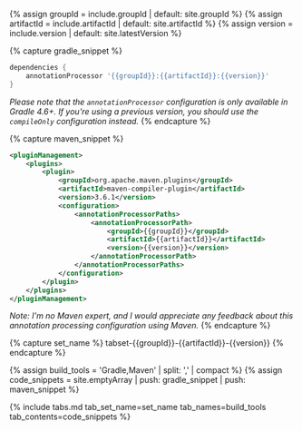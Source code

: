 {% assign groupId = include.groupId | default: site.groupId %}
{% assign artifactId = include.artifactId | default: site.artifactId %}
{% assign version = include.version | default: site.latestVersion %}

{% capture gradle_snippet %}
```groovy
dependencies {
    annotationProcessor '{{groupId}}:{{artifactId}}:{{version}}'
}
```

*Please note that the `annotationProcessor` configuration is only available in Gradle 4.6+. If you're using a 
previous version, you should use the `compileOnly` configuration instead.*
{% endcapture %}

{% capture maven_snippet %}
```xml
<pluginManagement>
    <plugins>
        <plugin>
            <groupId>org.apache.maven.plugins</groupId>
            <artifactId>maven-compiler-plugin</artifactId>
            <version>3.6.1</version>
            <configuration>
                <annotationProcessorPaths>
                    <annotationProcessorPath>
                        <groupId>{{groupId}}</groupId>
                        <artifactId>{{artifactId}}</artifactId>
                        <version>{{version}}</version>
                    </annotationProcessorPath>
                </annotationProcessorPaths>
            </configuration>
        </plugin>
    </plugins>
</pluginManagement>
```

*Note: I'm no Maven expert, and I would appreciate any feedback about this annotation processing configuration 
using Maven.*
{% endcapture %}

{% capture set_name %} 
tabset-{{groupId}}-{{artifactId}}-{{version}}
{% endcapture %}

{% assign build_tools = 'Gradle,Maven' | split: ',' | compact %}
{% assign code_snippets = site.emptyArray | push: gradle_snippet | push: maven_snippet %}

{% include tabs.md tab_set_name=set_name tab_names=build_tools tab_contents=code_snippets %}
